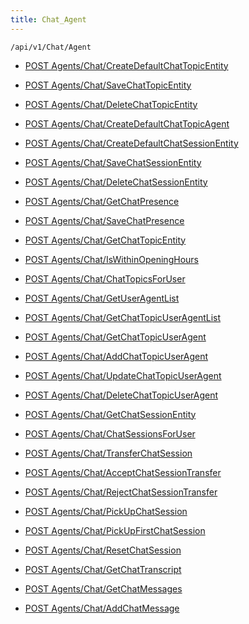 ```yaml
---
title: Chat_Agent
---
```


```http
/api/v1/Chat/Agent
```




* [POST Agents/Chat/CreateDefaultChatTopicEntity](v1ChatAgent_CreateDefaultChatTopicEntity.md)

* [POST Agents/Chat/SaveChatTopicEntity](v1ChatAgent_SaveChatTopicEntity.md)

* [POST Agents/Chat/DeleteChatTopicEntity](v1ChatAgent_DeleteChatTopicEntity.md)

* [POST Agents/Chat/CreateDefaultChatTopicAgent](v1ChatAgent_CreateDefaultChatTopicAgent.md)

* [POST Agents/Chat/CreateDefaultChatSessionEntity](v1ChatAgent_CreateDefaultChatSessionEntity.md)

* [POST Agents/Chat/SaveChatSessionEntity](v1ChatAgent_SaveChatSessionEntity.md)

* [POST Agents/Chat/DeleteChatSessionEntity](v1ChatAgent_DeleteChatSessionEntity.md)

* [POST Agents/Chat/GetChatPresence](v1ChatAgent_GetChatPresence.md)

* [POST Agents/Chat/SaveChatPresence](v1ChatAgent_SaveChatPresence.md)

* [POST Agents/Chat/GetChatTopicEntity](v1ChatAgent_GetChatTopicEntity.md)

* [POST Agents/Chat/IsWithinOpeningHours](v1ChatAgent_IsWithinOpeningHours.md)

* [POST Agents/Chat/ChatTopicsForUser](v1ChatAgent_ChatTopicsForUser.md)

* [POST Agents/Chat/GetUserAgentList](v1ChatAgent_GetUserAgentList.md)

* [POST Agents/Chat/GetChatTopicUserAgentList](v1ChatAgent_GetChatTopicUserAgentList.md)

* [POST Agents/Chat/GetChatTopicUserAgent](v1ChatAgent_GetChatTopicUserAgent.md)

* [POST Agents/Chat/AddChatTopicUserAgent](v1ChatAgent_AddChatTopicUserAgent.md)

* [POST Agents/Chat/UpdateChatTopicUserAgent](v1ChatAgent_UpdateChatTopicUserAgent.md)

* [POST Agents/Chat/DeleteChatTopicUserAgent](v1ChatAgent_DeleteChatTopicUserAgent.md)

* [POST Agents/Chat/GetChatSessionEntity](v1ChatAgent_GetChatSessionEntity.md)

* [POST Agents/Chat/ChatSessionsForUser](v1ChatAgent_ChatSessionsForUser.md)

* [POST Agents/Chat/TransferChatSession](v1ChatAgent_TransferChatSession.md)

* [POST Agents/Chat/AcceptChatSessionTransfer](v1ChatAgent_AcceptChatSessionTransfer.md)

* [POST Agents/Chat/RejectChatSessionTransfer](v1ChatAgent_RejectChatSessionTransfer.md)

* [POST Agents/Chat/PickUpChatSession](v1ChatAgent_PickUpChatSession.md)

* [POST Agents/Chat/PickUpFirstChatSession](v1ChatAgent_PickUpFirstChatSession.md)

* [POST Agents/Chat/ResetChatSession](v1ChatAgent_ResetChatSession.md)

* [POST Agents/Chat/GetChatTranscript](v1ChatAgent_GetChatTranscript.md)

* [POST Agents/Chat/GetChatMessages](v1ChatAgent_GetChatMessages.md)

* [POST Agents/Chat/AddChatMessage](v1ChatAgent_AddChatMessage.md)
